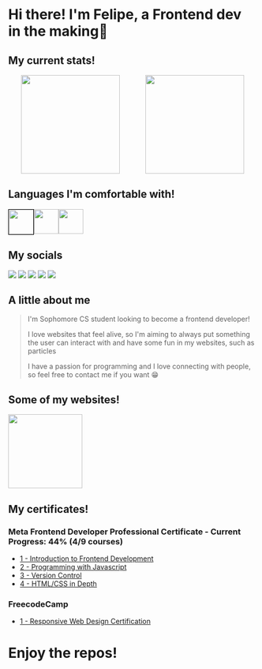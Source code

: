 <h1>Hi there! I'm Felipe, a Frontend dev in the making👋</h1>

<h2>My current stats!</h2>
<div style="display: flex; justify-content: space-around;">
  <img src="https://github-readme-stats.vercel.app/api?username=felipematos-devjs&count_private=true&theme=dracula&show_icons=true" height=200>
  <img src="https://github-readme-stats.vercel.app/api/top-langs/?username=felipematos-devjs&theme=dracula" height=200>
</div>

<h2>Languages I'm comfortable with!</h2>
<div style="display: flex;">
  <img width=50 height= 50 src="https://cdn.jsdelivr.net/gh/devicons/devicon/icons/html5/html5-original.svg" style="border: 1px solid black;"/>
  <img width=50 height= 50 src="https://cdn.jsdelivr.net/gh/devicons/devicon/icons/css3/css3-original.svg" />
  <img width=50 height= 50 src="https://cdn.jsdelivr.net/gh/devicons/devicon/icons/javascript/javascript-original.svg"/>
</div>
  
<h2>My socials</h2>
<div>
  <a href="https://twitter.com/FelipeJsDev"><img src="https://img.shields.io/badge/Twitter-1DA1F2?style=for-the-badge&logo=twitter&logoColor=white"/></a>
  <a href="https://www.instagram.com/felipejsdev1/?igshid=ZDdkNTZiNTM%3D"><img src="https://img.shields.io/badge/Instagram-E4405F?style=for-the-badge&logo=instagram&logoColor=white"/></a>
  <a href="https://leetcode.com/FelipeMatosDev/"><img src="https://img.shields.io/badge/-LeetCode-FFA116?style=for-the-badge&logo=LeetCode&logoColor=black"/></a>
  <a href="https://codepen.io/FelipeMatosDev"><img src="https://img.shields.io/badge/Codepen-000000?style=for-the-badge&logo=codepen&logoColor=white"/></a>
  <a href="mailto:felipematos.devjs@gmail.com"><img src="https://img.shields.io/badge/Gmail-D14836?style=for-the-badge&logo=gmail&logoColor=white"/></a>
</div>

<h2>A little about me</h2>
<blockquote>
<p>
I'm Sophomore CS student looking to become a frontend developer! 
</p>
<p>
I love websites that feel alive, so I'm aiming to always put something 
the user can interact with and have some fun in my websites, such as particles
</p>
<p>
I have a passion for programming and I love connecting with people, so feel free to contact me if you want 😁
</p>
</blockquote>

<h2>Some of my websites!</h2>
<span align="left" display= "inline">
  <span witdh = 120 display= "inline">
    <a href="https://fm-todotoday.netlify.app"><img src="https://user-images.githubusercontent.com/120526365/214430515-4f0a1d73-296e-4bc8-a9a7-be17992ad62a.svg"           height=150></a>
  </span>
</span>

<h2>My certificates!</h2>
<h3>Meta Frontend Developer Professional Certificate - Current Progress: 44% (4/9 courses)</h3>
<ul>
<li><a href="https://coursera.org/share/87ec24fe0889823055327de39b73d9e7">1 - Introduction to Frontend Development</a></li>
<li><a href="https://coursera.org/share/a80885e74f4472430d6a890135b7d1f5">2 - Programming with Javascript</a></li>
<li><a href="https://coursera.org/share/d45d3aeb6e5d75229fcaacfbf210dddc">3 - Version Control</a></li>
<li><a href="https://coursera.org/share/59a5e3e62b6e05a36c357d2e3630712d">4 - HTML/CSS in Depth</a></li>
</ul>

<h3>FreecodeCamp</h3>
<ul>
<li><a href="https://www.freecodecamp.org/certification/fcc48f8e05f-775a-422b-928c-03b9ae7ae568/responsive-web-design">1 - Responsive Web Design Certification</a></li>
</ul>
<h1>Enjoy the repos!</h1>
